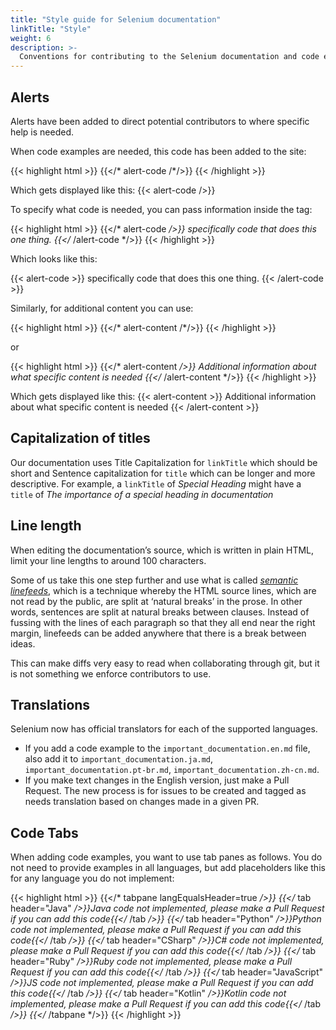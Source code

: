 ```yaml
---
title: "Style guide for Selenium documentation"
linkTitle: "Style"
weight: 6
description: >-
  Conventions for contributing to the Selenium documentation and code examples
---
```


## Alerts

Alerts have been added to direct potential contributors to where specific help is needed.

When code examples are needed, this code has been added to the site:

{{< highlight html >}}
{{</* alert-code /*/>}}
{{< /highlight >}}

Which gets displayed like this:
{{< alert-code />}}

To specify what code is needed, you can pass information inside the tag:

{{< highlight html >}}
{{</* alert-code */>}}
specifically code that does this one thing.
{{</* /alert-code */>}}
{{< /highlight >}}

Which looks like this:

{{< alert-code >}}
specifically code that does this one thing.
{{< /alert-code >}}

Similarly, for additional content you can use:

{{< highlight html >}}
{{</* alert-content /*/>}}
{{< /highlight >}}

or

{{< highlight html >}}
{{</* alert-content */>}}
Additional information about what specific content is needed
{{</* /alert-content */>}}
{{< /highlight >}}

Which gets displayed like this:
{{< alert-content >}}
Additional information about what specific content is needed
{{< /alert-content >}}

## Capitalization of titles

Our documentation uses Title Capitalization for `linkTitle` which should be short
and Sentence capitalization for `title` which can be longer and more descriptive.
For example, a `linkTitle` of  _Special Heading_ might have a `title` of
_The importance of a special heading in documentation_

## Line length

When editing the documentation’s source,
which is written in plain HTML,
limit your line lengths to around 100 characters.

Some of us take this one step further
and use what is called
[_semantic linefeeds_](//rhodesmill.org/brandon/2012/one-sentence-per-line),
which is a technique whereby the HTML source lines,
which are not read by the public,
are split at ‘natural breaks’ in the prose.
In other words, sentences are split
at natural breaks between clauses.
Instead of fussing with the lines of each paragraph
so that they all end near the right margin,
linefeeds can be added anywhere
that there is a break between ideas.

This can make diffs very easy to read
when collaborating through git,
but it is not something we enforce contributors to use.

## Translations

Selenium now has official translators for each of the supported languages.

* If you add a code example to the `important_documentation.en.md` file,
  also add it to `important_documentation.ja.md`, `important_documentation.pt-br.md`,
  `important_documentation.zh-cn.md`.
* If you make text changes in the English version, just make a Pull Request.
  The new process is for issues to be created and tagged as needs translation based on 
  changes made in a given PR.


## Code Tabs

When adding code examples, you want to use tab panes as follows.
You do not need to provide examples in all languages,
but add placeholders like this for any language you do not implement:

{{< highlight html >}}
{{</* tabpane langEqualsHeader=true */>}}
{{</* tab header="Java" */>}}Java code not implemented, please make a Pull Request if you can add this code{{</* /tab */>}}
{{</* tab header="Python" */>}}Python code not implemented, please make a Pull Request if you can add this code{{</* /tab */>}}
{{</* tab header="CSharp" */>}}C# code not implemented, please make a Pull Request if you can add this code{{</* /tab */>}}
{{</* tab header="Ruby" */>}}Ruby code not implemented, please make a Pull Request if you can add this code{{</* /tab */>}}
{{</* tab header="JavaScript" */>}}JS code not implemented, please make a Pull Request if you can add this code{{</* /tab */>}}
{{</* tab header="Kotlin" */>}}Kotlin code not implemented, please make a Pull Request if you can add this code{{</* /tab */>}}
{{</* /tabpane */>}}
{{< /highlight >}}
